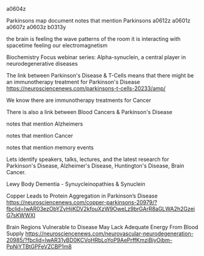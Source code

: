 a0604z

Parkinsons map document
notes that mention Parkinsons
a0612z
a0601z
a0607z
a0603z
b0313y

the brain is feeling the wave patterns of the room
it is interacting with spacetime feeling our electromagnetism

Biochemistry Focus webinar series: Alpha-synuclein, a central player in neurodegenerative diseases


The link between Parkinson's Disease & T-Cells means that there might be an immunotherapy treatment for Parkinson's Disease https://neurosciencenews.com/parkinsons-t-cells-20233/amp/

We know there are immunotherapy treatments for Cancer

There is also a link between Blood Cancers & Parkinson's Disease

notes that mention Alzheimers



notes that mention Cancer


notes that mention memory events




Lets identify speakers, talks, lectures, and the latest research for Parkinson's Disease, Alzheimer's Disease, Huntington's Disease, Brain Cancer.

Lewy Body Dementia - Synuycleinopathies & Synuclein

Copper Leads to Protein Aggregation in Parkinson’s Disease
https://neurosciencenews.com/copper-parkinsons-20979/?fbclid=IwAR03ezObYZyHijKDV2kfouXzW9OweLz9brGArR8aGLWA2h2GzeiG7sKWWXI

Brain Regions Vulnerable to Disease May Lack Adequate Energy From Blood Supply
https://neurosciencenews.com/neurovascular-neurodegeneration-20985/?fbclid=IwAR31yBD0KCVoHRbLoYoP9AePrffKmziBiyOibm-PpNiYTBtGPFeVZCBP1m8


